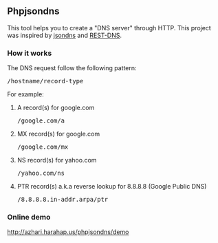## Phpjsondns

This tool helps you to create a "DNS server" through HTTP. This project was inspired by [jsondns](https://github.com/jpf/jsondns) and [REST-DNS](http://restdns.net/).

### How it works

The DNS request follow the following pattern:
<pre>/hostname/record-type</pre>

For example:

1.  A record(s) for google.com
    <pre>/google.com/a</pre>

2.  MX record(s) for google.com
     <pre>/google.com/mx</pre>

3.  NS record(s) for yahoo.com
     <pre>/yahoo.com/ns</pre>

4.  PTR record(s) a.k.a reverse lookup for 8.8.8.8 (Google Public DNS)
     <pre>/8.8.8.8.in-addr.arpa/ptr</pre>


### Online demo
http://azhari.harahap.us/phpjsondns/demo

